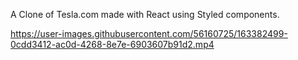 A Clone of Tesla.com made with React using Styled components.

https://user-images.githubusercontent.com/56160725/163382499-0cdd3412-ac0d-4268-8e7e-6903607b91d2.mp4

